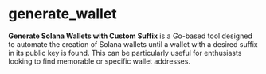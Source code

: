 # generate_wallet
 **Generate Solana Wallets with Custom Suffix** is a Go-based tool designed to automate the creation of Solana wallets until a wallet with a desired suffix in its public key is found. This can be particularly useful for enthusiasts looking to find memorable or specific wallet addresses.
